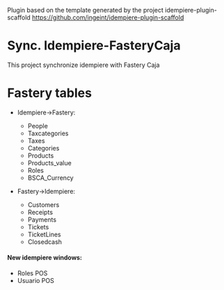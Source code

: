 Plugin based on the template generated by the project idempiere-plugin-scaffold
https://github.com/ingeint/idempiere-plugin-scaffold

# Sync. Idempiere-FasteryCaja
This project synchronize idempiere with Fastery Caja

# Fastery tables
  * Idempiere->Fastery:
    - People
    - Taxcategories
    - Taxes
    - Categories
    - Products
    - Products_value
    - Roles
    - BSCA_Currency
  
  * Fastery->Idempiere:
    - Customers
    - Receipts
    - Payments
    - Tickets
    - TicketLines
    - Closedcash
 
 
#### New idempiere windows:	
 - Roles POS
 - Usuario POS